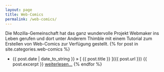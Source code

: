 ```yaml
---
layout: page
title: Web-Comics
permalink: /web-comics/
---
```


Die Mozilla-Gemeinschaft hat das ganz wundervolle Projekt Webmaker ins Leben gerufen und dort unter Anderem Thimble mit einem Tutorial zum Erstellen von Web-Comics zur Verfügung gestellt.
{% for post in site.categories.web-comics %}
  * {{ post.date | date_to_string }} &raquo; [ {{ post.title }} ]({{ post.url }})
   {{ post.excerpt }} <a href="{{ site.baseurl }}{{ post.url }}" class="read-more">weiterlesen...</a>
{% endfor %}